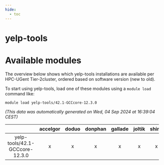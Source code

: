```yaml
---
hide:
  - toc
---
```


yelp-tools
==========

# Available modules


The overview below shows which yelp-tools installations are available per HPC-UGent Tier-2cluster, ordered based on software version (new to old).

To start using yelp-tools, load one of these modules using a `module load` command like:

```shell
module load yelp-tools/42.1-GCCcore-12.3.0
```

*(This data was automatically generated on Wed, 04 Sep 2024 at 16:39:04 CEST)*  

| |accelgor|doduo|donphan|gallade|joltik|shinx|skitty|
| :---: | :---: | :---: | :---: | :---: | :---: | :---: | :---: |
|yelp-tools/42.1-GCCcore-12.3.0|x|x|x|x|x|x|x|

